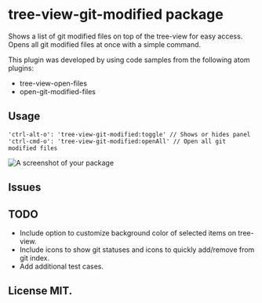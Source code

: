 # tree-view-git-modified package

Shows a list of git modified files on top of the tree-view for easy access. Opens all git modified files at once with a simple command.

This plugin was developed by using code samples from the following atom plugins:
- tree-view-open-files
- open-git-modified-files

## Usage

```
'ctrl-alt-o': 'tree-view-git-modified:toggle' // Shows or hides panel
'ctrl-cmd-o': 'tree-view-git-modified:openAll' // Open all git modified files
```

![A screenshot of your package](https://raw.githubusercontent.com/rjaviervega/tree-view-git-modified/master/screenshots/tree-view-git-modified.png)

## Issues


## TODO

- Include option to customize background color of selected items on tree-view.
- Include icons to show git statuses and icons to quickly add/remove from git index.
- Add additional test cases.

## License MIT.
